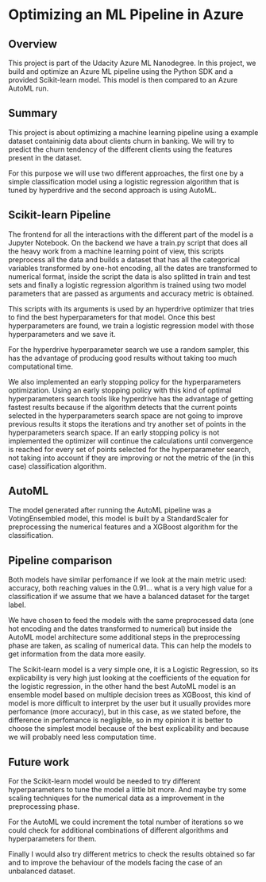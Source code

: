 # Optimizing an ML Pipeline in Azure

## Overview
This project is part of the Udacity Azure ML Nanodegree.
In this project, we build and optimize an Azure ML pipeline using the Python SDK and a provided Scikit-learn model.
This model is then compared to an Azure AutoML run.

## Summary

This project is about optimizing a machine learning pipeline using a example dataset containinig data about clients churn in banking. We will try to predict the churn tendency of the different clients using the features present in the dataset.

For this purpose we will use two different approaches, the first one by a simple classification model using a logistic regression algorithm that is tuned by hyperdrive and the second approach is using AutoML. 

## Scikit-learn Pipeline

The frontend for all the interactions with the different part of the model is a Jupyter Notebook. On the backend we have a train.py script that does all the heavy work from a machine learning point of view, this scripts preprocess all the data and builds a dataset that has all the categorical variables transformed by one-hot encoding, all the dates are transformed to numerical format, inside the script the data is also splitted in train and test sets and finally a logistic regression algorithm is trained using two model parameters that are passed as arguments and accuracy metric is obtained.

This scripts with its arguments is used by an hyperdrive optimizer that tries to find the best hyperparameters for that model. Once this best hyperparameters are found, we train a logistic regression model with those hyperparameters and we save it.

For the hyperdrive hyperparameter search we use a random sampler, this has the advantage of producing good results without taking too much computational time.

We also implemented an early stopping policy for the hyperparameters optimization. Using an early stopping policy with this kind of optimal hyperparameters search tools like hyperdrive has the advantage of getting fastest results because if the algorithm detects that the current points selected in the hyperparameters search space are not going to improve previous results it stops the iterations and try another set of points in the hyperparameters search space. If an early stopping policy is not implemented the optimizer will continue the calculations until convergence is reached for every set of points selected for the hyperparameter search, not taking into account if they are improving or not the metric of the (in this case) classification algorithm. 

## AutoML

The model generated after running the AutoML pipeline was a VotingEnsembled model, this model is built by a StandardScaler for preprocessing the numerical features and a XGBoost algorithm for the classification.

## Pipeline comparison

Both models have similar perfomance if we look at the main metric used: accuracy, both reaching values in the 0.91... what is a very high value for a classification if we assume that we have a balanced dataset for the target label.

We have chosen to feed the models with the same preprocessed data (one hot encoding and the dates transformed to numerical) but inside the AutoML model architecture some additional steps in the preprocessing phase are taken, as scaling of numerical data. This can help the models to get information from the data more easily.

The Scikit-learn model is a very simple one, it is a Logistic Regression, so its explicability is very high just looking at the coefficients of the equation for the logistic regression, in the other hand the best AutoML model is an ensemble model based on multiple decision trees as XGBoost, this kind of model is more difficult to interpret by the user but it usually provides more perfomance (more accuracy), but in this case, as we stated before, the difference in perfomance is negligible, so in my opinion it is better to choose the simplest model because of the best explicability and because we will probably need less computation time.

## Future work

For the Scikit-learn model would be needed to try different hyperparameters to tune the model a little bit more. And maybe try some scaling techniques for the numerical data as a improvement in the preprocessing phase.

For the AutoML we could increment the total number of iterations so we could check for additional combinations of different algorithms and hyperparameters for them.

Finally I would also try different metrics to check the results obtained so far and to improve the behaviour of the models facing the case of an unbalanced dataset.
